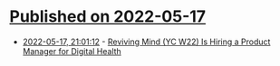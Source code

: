 # [Published on 2022-05-17](index.md)

* [2022-05-17, 21:01:12](https://news.ycombinator.com/item?id=31416225) - [Reviving Mind (YC W22) Is Hiring a Product Manager for Digital Health](https://www.ycombinator.com/companies/reviving-mind/jobs/tEz1Xz9-product-manager-in-rapidly-growing-digital-health-startup)
